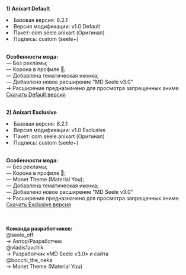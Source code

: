 <b>1) Anixart Default</b>
<li>Базовая версия: 8.2.1</li>
<li>Версия модификации: v1.0 Default</li>
<li>Пакет: com.seele.anixart (Оригинал)</li>
<li>Подпись: custom (seele+)</li>
<br>

<b>Особенности мода:</b>
<br>
— Без рекламы;
<br>
— Корона в профиле 👑;
<br>
— Добавлена тематическая иконка;
<br>
— Добавлено новое расширение "MD Seele v3.0"
<br>
→ Расширение предназначено для просмотра запрещенных аниме.
<br>
<a href="">Скачать Default версия</a>
<br><br>

<b>2) Anixart Exclusive</b>
<li>Базовая версия: 8.2.1</li>
<li>Версия модификации: v1.0 Exclusive</li>
<li>Пакет: com.seele.anixart (Оригинал)</li>
<li>Подпись: custom (seele+)</li>
</li>
<br>

<b>Особенности мода:</b>
<br>
— Без рекламы;
<br>
— Корона в профиле 👑;
<br>
— Monet Theme (Material You);
<br>
— Добавлена тематическая иконка;
<br>
— Добавлено новое расширение "MD Seele v3.0"
<br>
→ Расширение предназначено для просмотра запрещенных аниме.
<br>
<a href="">Скачать Exclusive версия</a>
<br><br><br>

<b>Команда разработчиков:</b><br>
@seele_off<br>
→ Автор/Разработчик
<br>
@vladis1avchik<br>
→ Разработчик «MD Seele v3.0» и сайта
<br>
@bocchi_the_neka<br>
→ Monet Theme (Material You)
